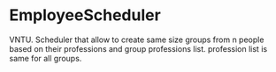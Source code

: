 # EmployeeScheduler
VNTU. Scheduler that allow to create same size groups from n people based on their professions and group professions list. profession list is same for all groups.
